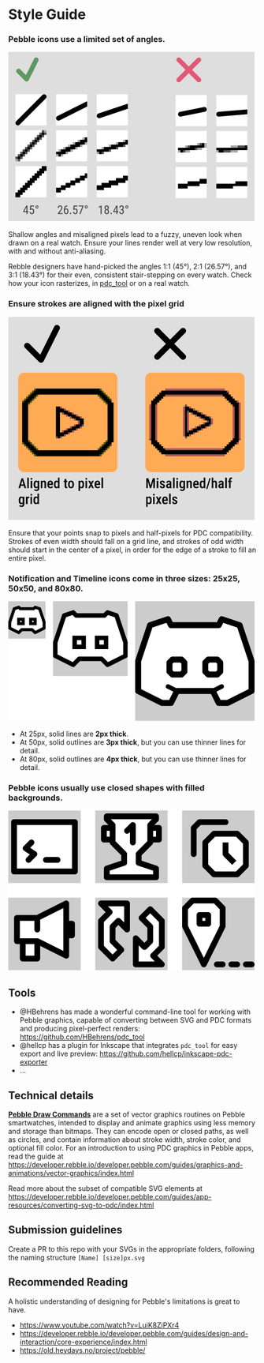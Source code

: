 # Style Guide

### Pebble icons use a **limited set of angles.**
![](./github-images/angle%20limits.png)

Shallow angles and misaligned pixels lead to a fuzzy, uneven look when drawn on a real watch. Ensure your lines render well at very low resolution, with and without anti-aliasing.

Rebble designers have hand-picked the angles 1:1 (45°), 2:1 (26.57°), and 3:1 (18.43°) for their even, consistent stair-stepping on every watch. Check how your icon rasterizes, in [pdc_tool](https://github.com/HBehrens/pdc_tool) or on a real watch.

### Ensure strokes are aligned with the pixel grid
![](./github-images/pixel%20alignment.png)

Ensure that your points snap to pixels and half-pixels for PDC compatibility. Strokes of even width should fall on a grid line, and strokes of odd width should start in the center of a pixel, in order for the edge of a stroke to fill an entire pixel.

### Notification and Timeline icons come in three sizes: **25x25, 50x50,** and **80x80**.
![](./github-images/Three%20sizes.png)
 
- At 25px, solid lines are **2px thick**.
- At 50px, solid outlines are **3px thick**, but you can use thinner lines for detail.
- At 80px, solid outlines are **4px thick**, but you can use thinner lines for detail.

### Pebble icons usually use **closed shapes** with **filled backgrounds**.
![](./github-images/small%20icons%20preview.png)

## Tools
- @HBehrens has made a wonderful command-line tool for working with Pebble graphics, capable of converting between SVG and PDC formats and producing pixel-perfect renders: https://github.com/HBehrens/pdc_tool
- @hellcp has a plugin for Inkscape that integrates `pdc_tool` for easy export and live preview: https://github.com/hellcp/inkscape-pdc-exporter
- ...

## Technical details
**[Pebble Draw Commands](https://developer.rebble.io/developer.pebble.com/docs/c/Graphics/Draw_Commands/index.html)** are a set of vector graphics routines on Pebble smartwatches, intended to display and animate graphics using less memory and storage than bitmaps. They can encode open or closed paths, as well as circles, and contain information about stroke width, stroke color, and optional fill color. For an introduction to using PDC graphics in Pebble apps, read the guide at https://developer.rebble.io/developer.pebble.com/guides/graphics-and-animations/vector-graphics/index.html

Read more about the subset of compatible SVG elements at https://developer.rebble.io/developer.pebble.com/guides/app-resources/converting-svg-to-pdc/index.html

## Submission guidelines
Create a PR to this repo with your SVGs in the appropriate folders, following the naming structure `[Name] [size]px.svg`

## Recommended Reading
A holistic understanding of designing for Pebble's limitations is great to have.
- https://www.youtube.com/watch?v=LuiK8ZiPXr4
- https://developer.rebble.io/developer.pebble.com/guides/design-and-interaction/core-experience/index.html
- https://old.heydays.no/project/pebble/
